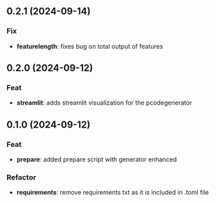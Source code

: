 ## 0.2.1 (2024-09-14)

### Fix

- **featurelength**: fixes bug on total output of features

## 0.2.0 (2024-09-12)

### Feat

- **streamlit**: adds streamlit visualization for the pcodegenerator

## 0.1.0 (2024-09-12)

### Feat

- **prepare**: added prepare script with generator enhanced

### Refactor

- **requirements**: remove requirements txt as it is included in .toml file
